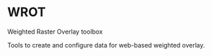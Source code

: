 WROT
====

Weighted Raster Overlay toolbox

Tools to create and configure data for web-based weighted overlay.
